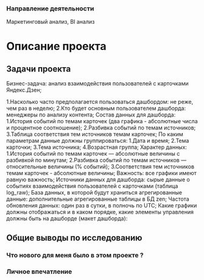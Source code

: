 ### Направление деятельности
Маркетинговый анализ, BI анализ

# Описание проекта


## Задачи проекта

Бизнес-задача: анализ взаимодействия пользователей с карточками Яндекс.Дзен;

  1.Насколько часто предполагается пользоваться дашбордом: не реже, чем раз в неделю;
  2.Кто будет основным пользователем дашборда: менеджеры по анализу контента;
    Состав данных для дашборда:
     1.История событий по темам карточек (два графика - абсолютные числа и процентное соотношение);
     2.Разбивка событий по темам источников;
     3.Таблица соответствия тем источников темам карточек;
    По каким параметрам данные должны группироваться:
     1.Дата и время;
     2.Тема карточки;
     3.Тема источника;
     4.Возрастная группа;
    Характер данных:
     1.История событий по темам карточек — абсолютные величины с разбивкой по минутам;
     2.Разбивка событий по темам источников — относительные величины (% событий);
     3.Соответствия тем источников темам карточек - абсолютные величины;
    Важность: все графики имеют равную важность;
    Источники данных для дашборда: cырые данные о событиях взаимодействия пользователей с карточками (таблица log_raw);
    База данных, в которой будут храниться агрегированные данные: дополнительные агрегированные таблицы в БД zen;
    Частота обновления данных: один раз в сутки, в полночь по UTC;
    Какие графики должны отображаться и в каком порядке, какие элементы управления должны быть на дашборде (макет дашборда):

## Общие выводы по исследованию


### Что нового для меня было в этом проекте ?



### Личное впечатление

